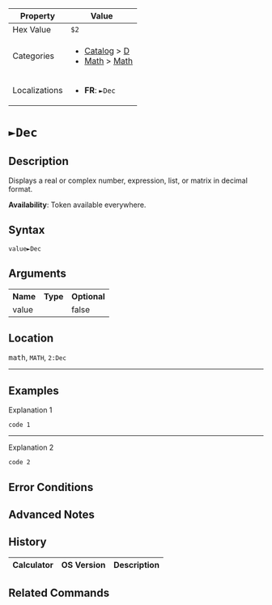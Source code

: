 | Property      | Value |
|---------------|-------|
| Hex Value     | `$2`|
| Categories    | <ul><li>[Catalog](../categories/Catalog.md) > [D](../categories/Catalog.md#D)</li><li>[Math](../categories/Math.md) > [Math](../categories/Math.md#Math)</li></ul> |
| Localizations | <ul><li><b>FR</b>: `►Dec`</li></ul> |

# `►Dec`

## Description
Displays a real or complex number, expression, list, or matrix in decimal format.


<b>Availability</b>: Token available everywhere.

## Syntax
`value►Dec`

## Arguments
<table>
<tr><th>Name</th><th>Type</th><th>Optional</th></tr>

<tr><td>value</td><td></td><td>false</td></tr>

</table>

## Location
<kbd>math</kbd>, `MATH`, `2:Dec`
<hr>

## Examples

Explanation 1
```ti-basic
code 1
```
---
Explanation 2
```ti-basic
code 2
```

## Error Conditions


## Advanced Notes


## History
| Calculator | OS Version | Description |
|------------|------------|-------------|


## Related Commands

    